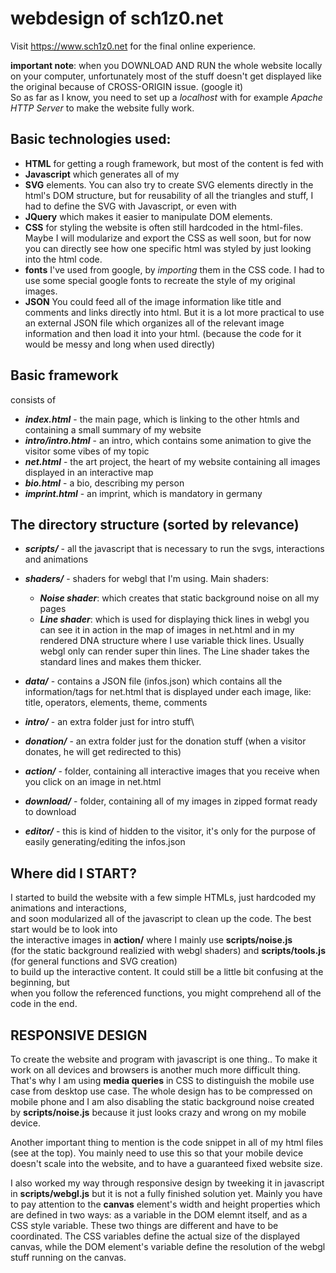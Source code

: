 # webdesign of sch1z0.net
Visit https://www.sch1z0.net for the final online experience.

**important note**: when you DOWNLOAD AND RUN the whole website locally on your computer, 
unfortunately most of the stuff doesn't get displayed like the original because of CROSS-ORIGIN issue. (google it)\
So as far as I know, you need to set up a *localhost* with for example *Apache HTTP Server* to make the website fully work.

## Basic technologies used:
* **HTML** for getting a rough framework, but most of the content is fed with
* **Javascript** which generates all of my
* **SVG** elements. You can also try to create SVG elements directly in the html's DOM structure, but for reusability of all the
triangles and stuff, I had to define the SVG with Javascript, or even with
* **JQuery** which makes it easier to manipulate DOM elements.
* **CSS** for styling the website is often still hardcoded in the html-files. Maybe I will modularize and export the CSS as well soon, but for now
you can directly see how one specific html was styled by just looking into the html code.
* **fonts** I've used from google, by *importing* them in the CSS code. I had to use some special google fonts to recreate the style of my original images.
* **JSON** You could feed all of the image information like title and comments and links directly into html. But it is a lot more practical to use an external
JSON file which organizes all of the relevant image information and then load it into your html. (because the code for it would be messy and long when used directly)

## Basic framework
consists of
* ***index.html***       -   the main page, which is linking to the other htmls and containing a small summary of my website
* ***intro/intro.html*** -   an intro, which contains some animation to give the visitor some vibes of my topic
* ***net.html***         -   the art project, the heart of my website containing all images displayed in an interactive map
* ***bio.html***         -   a bio, describing my person
* ***imprint.html***     -   an imprint, which is mandatory in germany

## The directory structure (sorted by relevance)
* ***scripts/***         -   all the javascript that is necessary to run the svgs, interactions and animations
* ***shaders/***         -   shaders for webgl that I'm using. Main shaders:
  * ***Noise shader***: which creates that static background noise on all my pages
  * ***Line shader***:  which is used for displaying thick lines in webgl
                                     you can see it in action in the map of images in net.html and
                                     in my rendered DNA structure where I use variable thick lines.
                                     Usually webgl only can render super thin lines. The Line shader
                                     takes the standard lines and makes them thicker.
* ***data/***            -   contains a JSON file (infos.json) which contains all the information/tags for net.html that
                     is displayed under each image, like: title, operators, elements, theme, comments
                      
* ***intro/***           -   an extra folder just for intro stuff\
* ***donation/***        -   an extra folder just for the donation stuff (when a visitor donates, he will get redirected to this)
* ***action/***          -   folder, containing all interactive images that you receive when you click on an image in net.html
* ***download/***        -   folder, containing all of my images in zipped format ready to download
* ***editor/***          -   this is kind of hidden to the visitor, it's only for the purpose of easily generating/editing the infos.json

## Where did I START?
I started to build the website with a few simple HTMLs, just hardcoded my animations and interactions, \
and soon modularized all of the javascript to clean up the code. The best start would be to look into\
the interactive images in **action/** where I mainly use **scripts/noise.js** \
(for the static background realizied with webgl shaders) and **scripts/tools.js** (for general functions and SVG creation)\
to build up the interactive content. It could still be a little bit confusing at the beginning, but\
when you follow the referenced functions, you might comprehend all of the code in the end.

## RESPONSIVE DESIGN
To create the website and program with javascript is one thing.. To make it work on all devices and browsers is another much more difficult thing.
That's why I am using **media queries** in CSS to distinguish the mobile use case from desktop use case. The whole design has to be compressed on
mobile phone and I am also disabling the static background noise created by **scripts/noise.js** because it just looks crazy and wrong on my mobile device.

Another important thing to mention is the *<meta name="viewport" content="width=device-width, initial-scale=1.0, maximum-scale=1.0, user-scalable=no" />*
code snippet in all of my html files (see at the top). You mainly need to use this so that your mobile device doesn't scale into the website,
and to have a guaranteed fixed website size.

I also worked my way through responsive design by tweeking it in javascript in **scripts/webgl.js** but it is not a fully finished solution yet.
Mainly you have to pay attention to the **canvas** element's width and height properties which are defined in two ways: as a variable in the DOM elemnt itself,
and as a CSS style variable. These two things are different and have to be coordinated. The CSS variables define the actual size of the displayed canvas,
while the DOM element's variable define the resolution of the webgl stuff running on the canvas. 

